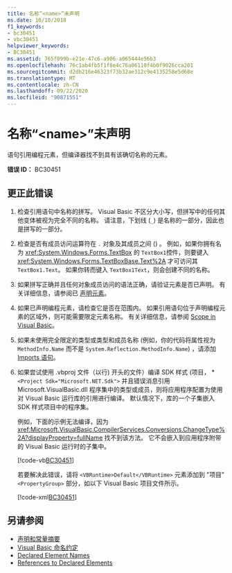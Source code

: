 ```yaml
---
title: 名称“<name>”未声明
ms.date: 10/10/2018
f1_keywords:
- bc30451
- vbc30451
helpviewer_keywords:
- BC30451
ms.assetid: 765f099b-e21e-47c6-a906-a065444e56b3
ms.openlocfilehash: 76c1ab4fb5f1f8e4c76a06110f4b0f9026cca201
ms.sourcegitcommit: d2db216e46323f73b32ae312c9e4135258e5d68e
ms.translationtype: MT
ms.contentlocale: zh-CN
ms.lasthandoff: 09/22/2020
ms.locfileid: "90871551"
---
```

# <a name="name-name-is-not-declared"></a>名称“\<name>”未声明

语句引用编程元素，但编译器找不到具有该确切名称的元素。  
  
 **错误 ID：** BC30451  
  
## <a name="to-correct-this-error"></a>更正此错误  
  
1. 检查引用语句中名称的拼写。 Visual Basic 不区分大小写，但拼写中的任何其他变体被视为完全不同的名称。 请注意，下划线 (`_`) 是名称的一部分，因此也是拼写的一部分。  
  
2. 检查是否有成员访问运算符在 `.` 对象及其成员之间 () 。 例如，如果你拥有名为 <xref:System.Windows.Forms.TextBox> 的 `TextBox1`控件，则要键入 <xref:System.Windows.Forms.TextBoxBase.Text%2A> 才可访问其 `TextBox1.Text`。 如果你转而键入 `TextBox1Text`，则会创建不同的名称。  
  
3. 如果拼写正确并且任何对象成员访问的语法正确，请验证元素是否已声明。 有关详细信息，请参阅已 [声明元素](../../programming-guide/language-features/declared-elements/index.md)。  
  
4. 如果已声明编程元素，请检查它是否在范围内。 如果引用语句位于声明编程元素的区域外，则可能需要限定元素名称。 有关详细信息，请参阅 [Scope in Visual Basic](../../programming-guide/language-features/declared-elements/scope.md)。  

5. 如果未使用完全限定的类型或类型和成员名称 (例如，你的代码将属性视为 `MethodInfo.Name` 而不是 `System.Reflection.MethodInfo.Name`) ，请添加 [Imports 语句](../statements/imports-statement-net-namespace-and-type.md)。

6. 如果尝试使用 .vbproj 文件（以行) 开头的文件）编译 SDK 样式 (项目， \* `<Project Sdk="Microsoft.NET.Sdk">` 并且错误消息引用 Microsoft.VisualBasic.dll 程序集中的类型或成员，则将应用程序配置为使用对 Visual Basic 运行库的引用进行编译。 默认情况下，库的一个子集嵌入 SDK 样式项目中的程序集。

   例如，下面的示例无法编译，因为 <xref:Microsoft.VisualBasic.CompilerServices.Conversions.ChangeType%2A?displayProperty=fullName> 找不到该方法。 它不会嵌入到应用程序附带的 Visual Basic 运行时的子集中。  

   [!code-vb[BC30451](~/samples/snippets/visualbasic/language-reference/error-messages/bc30451/program1.vb?highlight=7)]

   若要解决此错误，请将 `<VBRuntime>Default</VBRuntime>` 元素添加到 "项目" `<PropertyGroup>` 部分，如以下 Visual Basic 项目文件所示。

   [!code-xml[BC30451](~/samples/snippets/visualbasic/language-reference/error-messages/bc30451/vbruntime.vbproj?highlight=6)]

## <a name="see-also"></a>另请参阅

- [声明和常量摘要](../keywords/declarations-and-constants-summary.md)
- [Visual Basic 命名约定](../../programming-guide/program-structure/naming-conventions.md)
- [Declared Element Names](../../programming-guide/language-features/declared-elements/declared-element-names.md)
- [References to Declared Elements](../../programming-guide/language-features/declared-elements/references-to-declared-elements.md)
